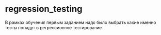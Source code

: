 # regression_testing
В рамках обучения первым заданием надо было выбрать какие именно тесты попадут в регрессионное тестирование 
